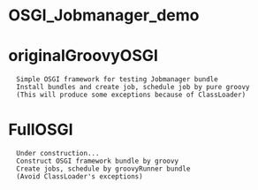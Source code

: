 OSGI_Jobmanager_demo
====================
   originalGroovyOSGI
   ==================
      Simple OSGI framework for testing Jobmanager bundle
      Install bundles and create job, schedule job by pure groovy
      (This will produce some exceptions because of ClassLoader)
   FullOSGI
   ========
      Under construction...
      Construct OSGI framework bundle by groovy
      Create jobs, schedule by groovyRunner bundle 
      (Avoid ClassLoader's exceptions)
      

